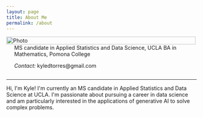 ```yaml
---
layout: page
title: About Me
permalink: /about
---
```


<div class="row">
    <div class="four columns">
        <img align="left" src="{{ site.url }}/images/Full Body Picture.jpg" alt="Photo" width="100%">
    </div>
    <div class="eight columns">
	  <br>  
        <div class="titles">
            MS candidate in Applied Statistics and Data Science, UCLA
            BA in Mathematics, Pomona College
	      <br>	
	      <p class="contact"><i class="muted">Contact:</i> kyledtorres@gmail.com</p>
	  </div>
    </div>
</div>

<hr>

<p>Hi, I'm Kyle! I'm currently an MS candidate in Applied Statistics and Data Science at UCLA. I'm passionate about pursuing a career in data science and am particularly interested in the applications of generative AI to solve complex problems.
